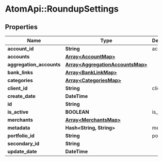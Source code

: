 # AtomApi::RoundupSettings

## Properties
Name | Type | Description | Notes
------------ | ------------- | ------------- | -------------
**account_id** | **String** | account_id | 
**accounts** | [**Array&lt;AccountMap&gt;**](AccountMap.md) |  | [optional] 
**aggregation_accounts** | [**Array&lt;AggregationAccountsMap&gt;**](AggregationAccountsMap.md) |  | [optional] 
**bank_links** | [**Array&lt;BankLinkMap&gt;**](BankLinkMap.md) |  | 
**categories** | [**Array&lt;CategoriesMap&gt;**](CategoriesMap.md) |  | [optional] 
**client_id** | **String** | client_id | 
**create_date** | **DateTime** |  | [optional] 
**id** | **String** |  | [optional] 
**is_active** | **BOOLEAN** | is_active | [optional] 
**merchants** | [**Array&lt;MerchantsMap&gt;**](MerchantsMap.md) |  | [optional] 
**metadata** | **Hash&lt;String, String&gt;** | metadata | [optional] 
**portfolio_id** | **String** | portfolio_id | [optional] 
**secondary_id** | **String** |  | [optional] 
**update_date** | **DateTime** |  | [optional] 


